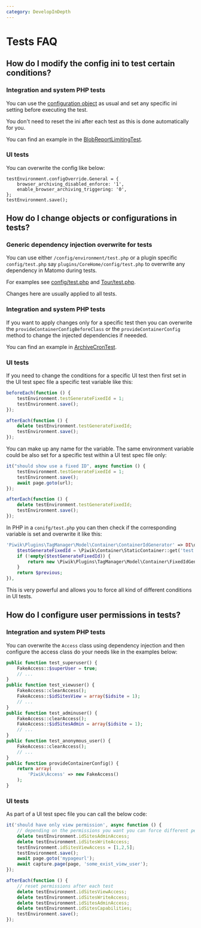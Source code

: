 ```yaml
---
category: DevelopInDepth
---
```

# Tests FAQ 

## How do I modify the config ini to test certain conditions?

### Integration and system PHP tests

You can use the [configuration object](/guides/piwiks-ini-configuration) as usual and set any specific ini setting before executing the test.

You don't need to reset the ini after each test as this is done automatically for you.

You can find an example in the [BlobReportLimitingTest](https://github.com/matomo-org/matomo/blob/4.4.0/tests/PHPUnit/System/BlobReportLimitingTest.php#L194-L216). 

### UI tests

You can overwrite the config like below:

```
testEnvironment.configOverride.General = {
    browser_archiving_disabled_enforce: '1',
    enable_browser_archiving_triggering: '0',
};
testEnvironment.save();
```
 
## How do I change objects or configurations in tests?

### Generic dependency injection overwrite for tests

You can use either `/config/environment/test.php` or a plugin specific `config/test.php` say `plugins/CoreHome/config/test.php` to overwrite any dependency in Matomo during tests.

For examples see [config/test.php](https://github.com/matomo-org/matomo/blob/4.4.0/config/environment/test.php) and [Tour/test.php](https://github.com/matomo-org/matomo/blob/4.4.0/plugins/Tour/config/test.php).

Changes here are usually applied to all tests.

### Integration and system PHP tests

If you want to apply changes only for a specific test then you can overwrite the `provideContainerConfigBeforeClass` or the `provideContainerConfig` method to change the injected dependencies if neeeded.

You can find an example in [ArchiveCronTest](https://github.com/matomo-org/matomo/blob/4.4.0/plugins/CoreConsole/tests/System/ArchiveCronTest.php#L455-L471).

### UI tests

If you need to change the conditions for a specific UI test then first set in the UI test spec file a specific test variable like this:

```js
beforeEach(function () {
    testEnvironment.testGenerateFixedId = 1;
    testEnvironment.save();
});

afterEach(function () {
    delete testEnvironment.testGenerateFixedId;
    testEnvironment.save();
});
```

You can make up any name for the variable. The same environment variable could be also set for a specific test within a UI test spec file only: 

```js
it("should show use a fixed ID", async function () {
    testEnvironment.testGenerateFixedId = 1;
    testEnvironment.save();
    await page.goto(url);
});

afterEach(function () {
    delete testEnvironment.testGenerateFixedId;
    testEnvironment.save();
});
```

In PHP in a `conifg/test.php` you can then check if the corresponding variable is set and overwrite it like this:

```php 
'Piwik\Plugins\TagManager\Model\Container\ContainerIdGenerator' => DI\decorate(function ($previous) {
    $testGenerateFixedId = \Piwik\Container\StaticContainer::get('test.vars.testGenerateFixedId');
    if (!empty($testGenerateFixedId)) {
        return new \Piwik\Plugins\TagManager\Model\Container\FixedIdGenerator();
    }
    return $previous;
}),
```

This is very powerful and allows you to force all kind of different conditions in UI tests.

## How do I configure user permissions in tests?

### Integration and system PHP tests

You can overwrite the `Access` class using dependency injection and then configure the access class do your needs like in the examples below:

```php 
public function test_superuser() {
    FakeAccess::$superUser = true;
    // ...
}
public function test_viewuser() {
    FakeAccess::clearAccess();
    FakeAccess::$idSitesView = array($idsite = 1);
    // ...
}
public function test_adminuser() {
    FakeAccess::clearAccess();
    FakeAccess::$idSitesAdmin = array($idsite = 1);
    // ...
}
public function test_anonymous_user() {
    FakeAccess::clearAccess();
    // ...
}
public function provideContainerConfig() {
    return array(
        'Piwik\Access' => new FakeAccess()
    );
}
```

### UI tests

As part of a UI test spec file you can call the below code:

```js
it('should have only view permission', async function () {
    // depending on the permissions you want you can force different permissions
    delete testEnvironment.idSitesAdminAccess;
    delete testEnvironment.idSitesWriteAccess;
    testEnvironment.idSitesViewAccess = [1,2,5];
    testEnvironment.save();
    await page.goto('mypageurl');
    await capture.page(page, 'some_exist_view_user');
});

afterEach(function () {
    // reset permissions after each test
    delete testEnvironment.idSitesViewAccess;
    delete testEnvironment.idSitesWriteAccess;
    delete testEnvironment.idSitesAdminAccess;
    delete testEnvironment.idSitesCapabilities;
    testEnvironment.save();
});
```
